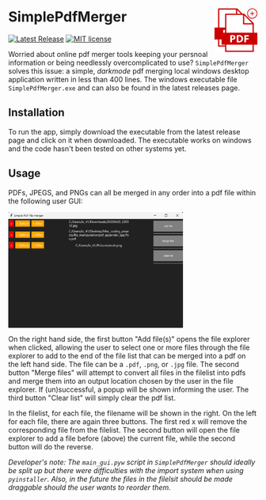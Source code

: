 # <img src="images/pdf_merger_logo.png" width = "17.5%" align = "right" /> SimplePdfMerger

[![Latest Release](https://img.shields.io/github/release/Qile0317/SimplePdfMerger.svg)](https://github.com/Qile0317/SimplePdfMerger/releases/latest)
[![MIT license](https://img.shields.io/badge/license-MIT-green.svg)](https://github.com/Qile0317/SimplePdfMerger/LICENSE.md)

Worried about online pdf merger tools keeping your persnoal information or being needlessly overcomplicated to use? `SimplePdfMerger` solves this issue: a simple, *darkmode* pdf merging local windows desktop application written in less than 400 lines. The windows executable file `SimplePdfMerger.exe` and can also be found in the latest releases page.

## Installation
To run the app, simply download the executable from the latest release page and click on it when downloaded. The executable works on windows and the code hasn't been tested on other systems yet.

## Usage
PDFs, JPEGS, and PNGs can all be merged in any order into a pdf file within the following user GUI:

<img src="images/GUI_example.png" width = "70%" align = "center" />

On the right hand side, the first button "Add file(s)" opens the file explorer when clicked, allowing the user to select one or more files through the file explorer to add to the end of the file list that can be merged into a pdf on the left hand side. The file can be a `.pdf`, `.png`, or `.jpg` file. The second button "Merge files" will attempt to convert all files in the filelist into pdfs and merge them into an output location chosen by the user in the file explorer. If (un)successful, a popup will be shown informing the user. The third button "Clear list" will simply clear the pdf list.

In the filelist, for each file, the filename will be shown in the right. On the left for each file, there are again three buttons. The first red x will remove the corresponding file from the filelist. The second button will open the file explorer to add a file before (above) the current file, while the second button will do the reverse.

*Developer's note: The `main_gui.pyw` script in `SimplePdfMerger` should ideally be split up but there were difficulties with the import system when using `pyinstaller`. Also, in the future the files in the filelsit should be made draggable should the user wants to reorder them.*